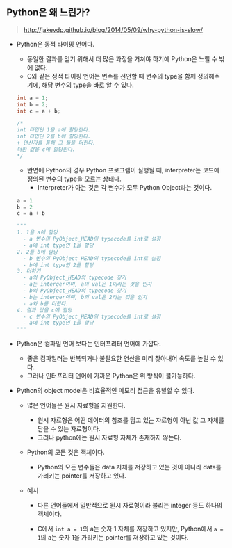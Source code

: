 

## Python은 왜 느린가?

> http://jakevdp.github.io/blog/2014/05/09/why-python-is-slow/

- Python은 동적 타이핑 언어다.

  - 동일한 결과를 얻기 위해서 더 많은 과정을 거쳐야 하기에 Python은 느릴 수 밖에 없다.
  - C와 같은 정적 타이핑 언어는 변수를 선언할 때 변수의 type을 함께 정의해주기에, 해당 변수의 type을 바로 알 수 있다.

  ```c
  int a = 1;
  int b = 2;
  int c = a + b;
  
  /*
  int 타입인 1을 a에 할당한다.
  int 타입인 2를 b에 할당한다.
  + 연산자를 통해 그 둘을 더한다.
  더한 값을 c에 할당한다.
  */
  ```

  - 반면에 Python의 경우 Python 프로그램이 실행될 때, interpreter는 코드에 정의된 변수의 type을 모르는 상태다.
    - Interpreter가 아는 것은 각 변수가 모두 Python Object라는 것이다.

  ```python
  a = 1
  b = 2
  c = a + b
  
  """
  1. 1을 a에 할당
    - a 변수의 PyObject_HEAD의 typecode를 int로 설정
    - a에 int type인 1을 할당
  2. 2를 b에 할당
    - b 변수의 PyObject_HEAD의 typecode를 int로 설정
    - b에 int type인 2를 할당
  3. 더하기
    - a의 PyObject_HEAD의 typecode 찾기
    - a는 interger이며, a의 val은 1이라는 것을 인지
    - b의 PyObject_HEAD의 typecode 찾기
    - b는 interger이며, b의 val은 2라는 것을 인지
    - a와 b를 더한다.
  4. 결과 값을 c에 할당
    - c 변수의 PyObject_HEAD의 typecode를 int로 설정
    - a에 int type인 1을 할당
  """
  ```



- Python은 컴파일 언어 보다는 인터프리터 언어에 가깝다.
  - 좋은 컴파일러는 반복되거나 불필요한 연산을 미리 찾아내어 속도를 높일 수 있다.
  - 그러나 인터프리터 언어에 가까운 Python은 위 방식이 불가능하다.



- Python의 object model은 비효율적인 메모리 접근을 유발할 수 있다.

  - 많은 언어들은 원시 자료형을 지원한다.
    - 원시 자료형은 어떤 데이터의 참조를 담고 있는 자료형이 아닌 값 그 자체를 담을 수 있는 자료형이다.
    - 그러나 python에는 원시 자료형 자체가 존재하지 않는다.
  - Python의 모든 것은 객체이다.
    - Python의 모든 변수들은 data 자체를 저장하고 있는 것이 아니라 data를 가리키는 pointer를 저장하고 있다.

  - 예시

    - 다른 언어들에서 일반적으로 원시 자료형이라 불리는 integer 등도 하나의 객체이다.

    - C에서 `int a = 1`의 a는 숫자 1 자체를 저장하고 있지만, Python에서  `a = 1`의 a는 숫자 1을 가리키는 pointer를 저장하고 있는 것이다.